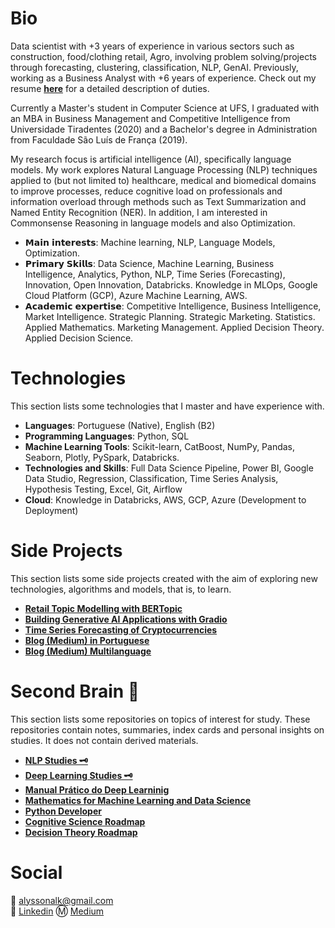 # Bio
Data scientist with +3 years of experience in various sectors such as construction, food/clothing retail, Agro, involving problem solving/projects through forecasting, clustering, classification, NLP, GenAI. Previously, working as a Business Analyst with +6 years of experience. Check out my resume [**here**](https://github.com/k3ybladewielder/k3ybladewielder/blob/main/cv_alysson_ds_researcher.pdf) for a detailed description of duties. 

Currently a Master's student in Computer Science at UFS, I graduated with an MBA in Business Management and Competitive Intelligence from Universidade Tiradentes (2020) and a Bachelor's degree in Administration from Faculdade São Luís de França (2019).

My research focus is artificial intelligence (AI), specifically language models. My work explores Natural Language Processing (NLP) techniques applied to (but not limited to) healthcare, medical and biomedical domains to improve processes, reduce cognitive load on professionals and information overload through methods such as Text Summarization and Named Entity Recognition (NER). In addition, I am interested in Commonsense Reasoning in language models and also Optimization.

- 𝗠𝗮𝗶𝗻 𝗶𝗻𝘁𝗲𝗿𝗲𝘀𝘁𝘀: Machine learning, NLP, Language Models, Optimization.
- 𝗣𝗿𝗶𝗺𝗮𝗿𝘆 𝗦𝗸𝗶𝗹𝗹𝘀: Data Science, Machine Learning, Business Intelligence, Analytics, Python, NLP, Time Series (Forecasting), Innovation, Open Innovation, Databricks. Knowledge in MLOps, Google Cloud Platform (GCP), Azure Machine Learning, AWS. 
- 𝗔𝗰𝗮𝗱𝗲𝗺𝗶𝗰 𝗲𝘅𝗽𝗲𝗿𝘁𝗶𝘀𝗲: Competitive Intelligence, Business Intelligence, Market Intelligence. Strategic Planning. Strategic Marketing. Statistics. Applied Mathematics. Marketing Management. Applied Decision Theory. Applied Decision Science.

# Technologies
This section lists some technologies that I master and have experience with.
- **Languages**: Portuguese (Native), English (B2)
- **Programming Languages**: Python, SQL
- **Machine Learning Tools**: Scikit-learn, CatBoost, NumPy, Pandas, Seaborn, Plotly, PySpark, Databricks.
- **Technologies and Skills**: Full Data Science Pipeline, Power BI, Google Data Studio, Regression, Classification,
Time Series Analysis, Hypothesis Testing, Excel, Git, Airflow
- **Cloud**: Knowledge in Databricks, AWS, GCP, Azure (Development to Deployment)

# Side Projects
This section lists some side projects created with the aim of exploring new technologies, algorithms and models, that is, to learn.

* [**Retail Topic Modelling with BERTopic**](https://github.com/k3ybladewielder/retail_trend_detector)
* [**Building Generative AI Applications with Gradio**](https://github.com/k3ybladewielder/gen_apps)
* [**Time Series Forecasting of Cryptocurrencies**](https://github.com/k3ybladewielder/crypto_forecast)
* [**Blog (Medium) in Portuguese**](https://k3ybladewielder.medium.com/p-c4852466afbb)
* [**Blog (Medium) Multilanguage**](https://k3ybladewielder.medium.com/p-6300edb866e7)

# **Second Brain** 🧠
This section lists some repositories on topics of interest for study. These repositories contain notes, summaries, index cards and personal insights on studies. It does not contain derived materials.

* [**NLP Studies 🗝️**](https://github.com/k3ybladewielder/nlp)
* [**Deep Learning Studies 🗝️**](https://github.com/k3ybladewielder/deep_learning)
* [**Manual Prático do Deep Learninig**](https://github.com/k3ybladewielder/mpdl)
* [**Mathematics for Machine Learning and Data Science**](https://github.com/k3ybladewielder/math_for_ml_ds)
* [**Python Developer**](https://github.com/k3ybladewielder/python-developer)
* [**Cognitive Science Roadmap**](https://github.com/k3ybladewielder/cognitive_science/)
* [**Decision Theory Roadmap**](https://github.com/k3ybladewielder/decision_theory)

# Social
📧 alyssonalk@gmail.com<br>
💼 [Linkedin](https://www.linkedin.com/in/guimaraesalysson/)
Ⓜ️ [Medium](https://medium.com/@k3ybladewielder)
